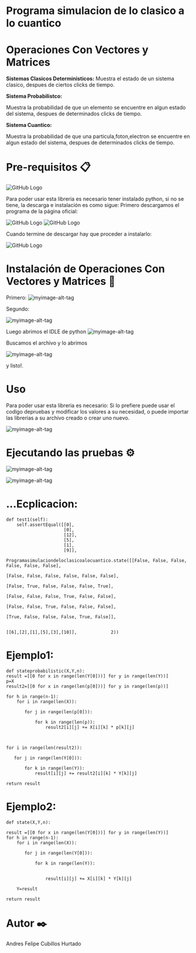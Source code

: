 # Programa simulacion de lo clasico a lo cuantico

# Operaciones Con Vectores y Matrices

**Sistemas Clasicos Deterministicos:**
Muestra el estado de un sistema clasico, despues de ciertos clicks de tiempo.

**Sistema Probabilistco:**

Muestra la probabilidad de que un elemento se encuentre en algun estado del sistema, despues de determinados clicks de tiempo.

**Sistema Cuantico:**

Muestra la probabilidad de que una particula,foton,electron se encuentre en algun estado del sistema, despues de determinados clicks de tiempo.





# Pre-requisitos 📋
![GitHub Logo](https://www.python.org/static/img/python-logo@2x.png)

Para poder usar esta libreria es necesario tener instalado python, si no se tiene, la descarga e instalación es como sigue:
Primero descargamos el programa de la página oficial:

![GitHub Logo](https://www.wikihow.com/images_en/thumb/1/14/Install-Python-Step-1-Version-2.jpg/v4-760px-Install-Python-Step-1-Version-2.jpg)
![GitHub Logo](https://www.wikihow.com/images_en/thumb/4/45/Install-Python-Step-2-Version-2.jpg/v4-760px-Install-Python-Step-2-Version-2.jpg)

Cuando termine de descargar hay que proceder a instalarlo:

![GitHub Logo](https://www.wikihow.com/images_en/thumb/f/fb/Install-Python-Step-4-Version-2.jpg/v4-760px-Install-Python-Step-4-Version-2.jpg)

 # Instalación de Operaciones Con Vectores y Matrices 🔧
Primero: 
![myimage-alt-tag](https://scontent-bog1-1.xx.fbcdn.net/v/t1.15752-9/69874998_750459472059681_3913524228170711040_n.png?_nc_cat=109&_nc_oc=AQnAHS7ixOACxFw9VZIuFwoJKytHypC0c9lCVCRXGIho84rLNJiPg55F4K2wzo2JtM4&_nc_ht=scontent-bog1-1.xx&oh=a5c49974e0f359c923370686c6d86f6e&oe=5DC80CBF) 


Segundo:
 
![myimage-alt-tag](https://scontent-bog1-1.xx.fbcdn.net/v/t1.15752-9/70678769_2608600409202096_5609513835909087232_n.png?_nc_cat=101&_nc_oc=AQk5bpFi6zdMwJygs22sr6bhKf6P0KFDBJcOLnnaSZ9jYS3D6cWzyF1gNewZOjFT8VI&_nc_ht=scontent-bog1-1.xx&oh=e2d320ca92637cf344136875a2d80a61&oe=5E031292) 


Luego abrimos el IDLE de python
![myimage-alt-tag](https://scontent-bog1-1.xx.fbcdn.net/v/t1.15752-9/69689175_475682319649824_1117122535582859264_n.jpg?_nc_cat=109&_nc_oc=AQncBZgHUk5xJWCUqEApXR0Jd2E_1hWuW4OYr4XiwiEsvhj0uYlr9-O6NLlb4Zkrjjs&_nc_ht=scontent-bog1-1.xx&oh=cebd69f85b23f8abab07548473591ce2&oe=5E03C862) 


Buscamos el archivo y lo abrimos

![myimage-alt-tag](https://scontent-bog1-1.xx.fbcdn.net/v/t1.15752-9/70778647_472135196670206_3245147181413302272_n.png?_nc_cat=100&_nc_oc=AQnxgrcF3EZL88MTpAI2jwDLclRoa72WBttNAznDA6vnFR88UHvB2M_Z9St3VWkMFoQ&_nc_ht=scontent-bog1-1.xx&oh=c41b02ea85e3f01c83da8b696a565ec9&oe=5DF5DC77) 

y listo!.


# Uso 
Para poder usar esta libreria es necesario:
Si lo prefiere puede usar el codigo depruebas y modificar los valores a su necesidad, o puede importar las librerias a su  archivo creado o crear uno nuevo.

![myimage-alt-tag](https://scontent-bog1-1.xx.fbcdn.net/v/t1.15752-9/71843673_440177066683469_5991082127804858368_n.png?_nc_cat=111&_nc_oc=AQnxII9gJV_fLRvidbgSfIOD9rFmKuFYEquhh7irBMmseF71IPX-G54oqJI3if9pQ3A&_nc_ht=scontent-bog1-1.xx&oh=c1b8cd68a2e6f4f261d5c870e4403a70&oe=5E3732EC) 


# Ejecutando las pruebas ⚙️
![myimage-alt-tag](https://scontent-bog1-1.xx.fbcdn.net/v/t1.15752-9/71056822_2372414239692893_8796974929317724160_n.png?_nc_cat=107&_nc_oc=AQnxxKZxfDKNnTtRb7C7eWKHYEAEdA2K2HcZYb26oOFbhMuXHbqxi1s8eh25obYUSnQ&_nc_ht=scontent-bog1-1.xx&oh=a2292a87113e6bf2af5f086ea2fe7361&oe=5E374446) 


![myimage-alt-tag](https://scontent-bog1-1.xx.fbcdn.net/v/t1.15752-9/70761707_682192895613485_8970786002314461184_n.png?_nc_cat=108&_nc_oc=AQnEM5LExX-nD9XvqGRQ6eYvxyioB_lxbcA2BNy1eXX5NFXiDo23a_SDX3TMs4CcC7k&_nc_ht=scontent-bog1-1.xx&oh=0379683216afe39ff016102489095870&oe=5E0240A1) 

# ...Ecplicacion:
    def test1(self):
        self.assertEqual([[0], 
                          [0],
                          [12],
                          [5], 
                          [1],
                          [9]], 
                         Programasimulaciondeloclasicoalocuantico.state([[False, False, False, False, False, False], 
                                                                                                          [False, False, False, False, False, False], 
                                                                                                          [False, True, False, False, False, True], 
                                                                                                          [False, False, False, True, False, False], 
                                                                                                          [False, False, True, False, False, False], 
                                                                                                          [True, False, False, False, True, False]],
                                                                                                         
                                                                                                         [[6],[2],[1],[5],[3],[10]],             2))    


# Ejemplo1:

    def stateprobabilistic(X,Y,n):
    result =[[0 for x in range(len(Y[0]))] for y in range(len(Y))]
    p=X
    result2=[[0 for x in range(len(p[0]))] for y in range(len(p))]
    
    for h in range(n-1):
        for i in range(len(X)):
           
           for j in range(len(p[0])):
               
               for k in range(len(p)):
                   result2[i][j] += X[i][k] * p[k][j]
                   
                        

    for i in range(len(result2)):
       
       for j in range(len(Y[0])):
           
           for k in range(len(Y)):
               result[i][j] += result2[i][k] * Y[k][j]
         
    return result
# Ejemplo2:         
    def state(X,Y,n):
                
    result =[[0 for x in range(len(Y[0]))] for y in range(len(Y))]
    for h in range(n-1):
        for i in range(len(X)):
           
           for j in range(len(Y[0])):
               
               for k in range(len(Y)):
            
                   
                   result[i][j] += X[i][k] * Y[k][j]
            
        Y=result
     
    return result 



# Autor ✒️
Andres Felipe Cubillos Hurtado


